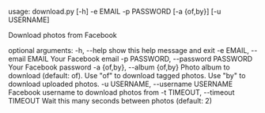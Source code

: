 usage: download.py [-h] -e EMAIL -p PASSWORD [-a {of,by}] [-u USERNAME]

Download photos from Facebook

optional arguments:
  -h, --help            show this help message and exit
  -e EMAIL, --email EMAIL
                        Your Facebook email
  -p PASSWORD, --password PASSWORD
                        Your Facebook password
  -a {of,by}, --album {of,by}
                        Photo album to download (default: of). Use "of" to download
                        tagged photos. Use "by" to download uploaded photos.
  -u USERNAME, --username USERNAME
                        Facebook username to download photos from
  -t TIMEOUT, --timeout TIMEOUT
                        Wait this many seconds between photos (default: 2)
